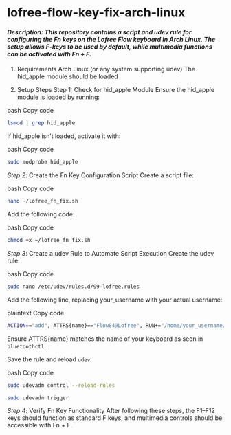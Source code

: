# lofree-flow-key-fix-arch-linux

####  *Description: This repository contains a script and udev rule for configuring the Fn keys on the Lofree Flow keyboard in Arch Linux. The setup allows F-keys to be used by default, while multimedia functions can be activated with Fn + F.*

1. Requirements
Arch Linux (or any system supporting udev)
The hid_apple module should be loaded

2. Setup Steps
Step 1: Check for hid_apple Module
Ensure the hid_apple module is loaded by running:

bash
Copy code
```zsh
lsmod | grep hid_apple
```
If hid_apple isn’t loaded, activate it with:

bash
Copy code 
```zsh
sudo modprobe hid_apple
```
*Step 2*: Create the Fn Key Configuration Script
Create a script file:

bash
Copy code
```zsh
nano ~/lofree_fn_fix.sh
```
Add the following code: 

bash
Copy code
```zsh
chmod +x ~/lofree_fn_fix.sh
``` 

*Step 3*: Create a udev Rule to Automate Script Execution
Create the udev rule:

bash
Copy code
```zsh
sudo nano /etc/udev/rules.d/99-lofree.rules
```
Add the following line, replacing your_username with your actual username:

plaintext
Copy code
```zsh
ACTION=="add", ATTRS{name}=="Flow84@Lofree", RUN+="/home/your_username/lofree_fn_fix.sh"
```
Ensure ATTRS{name} matches the name of your keyboard as seen in `bluetoothctl`.

Save the rule and reload `udev`:

bash
Copy code
```zsh
sudo udevadm control --reload-rules

sudo udevadm trigger

```

*Step 4*: Verify Fn Key Functionality
After following these steps, the F1–F12 keys should function as standard F keys, and multimedia controls should be accessible with Fn + F.
